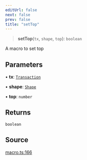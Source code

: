 ```yaml
---
editUrl: false
next: false
prev: false
title: "setTop"
---
```


> **setTop**(`tx`, `shape`, `top`): `boolean`

A macro to set top

## Parameters

• **tx**: [`Transaction`](/api-core/classes/transaction/)

• **shape**: [`Shape`](/api-core/classes/shape/)

• **top**: `number`

## Returns

`boolean`

## Source

[macro.ts:166](https://github.com/dgmjs/dgmjs/blob/main/packages/core/src/macro.ts#L166)
